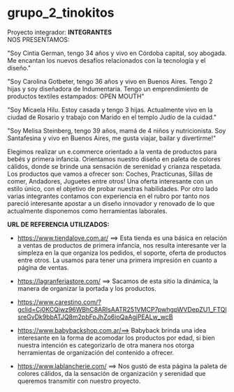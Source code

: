 # grupo_2_tinokitos
Proyecto integrador:
**INTEGRANTES**  
NOS PRESENTAMOS: 

"Soy Cintia German, tengo 34 años y vivo en Córdoba capital, soy abogada. Me encantan los nuevos desafíos relacionados con la  tecnología y el diseño."

"Soy Carolina Gotbeter, tengo 36 años y vivo en Buenos Aires. Tengo 2 hijas y soy diseñadora de Indumentaria. Tengo un emprendimiento de productos textiles estampados: OPEN MOUTH"

"Soy Micaela Hilu. Estoy casada y tengo 3 hijas. Actualmente vivo en la ciudad de Rosario y trabajo con Marido en el templo Judío de la cuidad."

"Soy Melisa Steinberg, tengo 39 años, mamá de 4 niños y nutricionista. Soy Santafesina y vivo en Buenos Aires, me gusta viajar, bailar y divertirme!"


Elegimos realizar un e.commerce orientado a la venta de productos para bebés y primera infancia. 
Orientamos nuestro diseño en paleta de colores cálidos, donde se brinde una sensación de serenidad y crianza respetada. 
Los productos que vamos a ofrecer son:  Coches, Practicunas, Sillas de comer, Andadores, Juguetes entre otros!
Una oferta interesante con un estilo único, con el objetivo de probar nuestras habilidades.
Por otro lado varias integrantes contamos con experiencia en el rubro por tanto nos pareció interesante apostar a un diseño innovador y renovado de lo que actualmente disponemos como herramientas laborales.

**URL DE REFERENCIA UTILIZADOS:**

- https://www.tiendalove.com.ar/ ==> Esta tienda es una básica en relación a ventas de productos de primera infancia, nos resulta interesante ver la simpleza en la que organiza los pedidos, el soporte, oferta de productos entre otros. La usamos para tener una primera impresión en cuanto a página de ventas.

- https://lagranferiastore.com/ ==> Sacamos de esta sitio la dinámica, la manera de organizar la portada y los productos.

- https://www.carestino.com/?gclid=Cj0KCQjwz96WBhC8ARIsAATR251VMCP7pwhgpWVDepZU1_FTQlsreGvDk9bbATJQ8m2pbFpJhZo6ioQaAgjPEALw_wcB

- https://www.babybackshop.com.ar/==> Babyback brinda una idea interesante en la forma de acomodar los productos por edad, si bien nuestra intención es categorizarlo de otra manera nos otorga herramientas de organización del contenido a ofrecer.

- https://www.lablancherie.com/ ==> Nos gustó de esta página la paleta de colores cálidos, da la sensación de organización y serenidad que queremos transmitir con nuestro proyecto.

